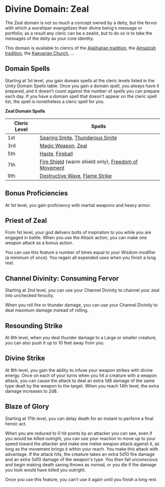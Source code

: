 # Divine Domain: Zeal
The Zeal domain is not so much a concept owned by a deity, but the fervor with which a worshiper evangelizes their divine being's message or portfolio; as a result any cleric can be a zealot, but to do so is to take the messages of the deity as your core identity.

This domain is available to clerics of the [Alalihatian tradition](../../Religions/AlUma.md#alalihatian-cleric), the [Almalzish tradition](../../Religions/AlUma.md#almalzish-cleric), the [Kaevarian Church](../../Religions/KaevarianChurch.md), ...

## Domain Spells
Starting at 1st level, you gain domain spells at the cleric levels listed in the Unity Domain Spells table. Once you gain a domain spell, you always have it prepared, and it doesn't count against the number of spells you can prepare each day. If you have a domain spell that doesn't appear on the cleric spell list, the spell is nonetheless a cleric spell for you.

**Zeal Domain Spells**

Cleric Level |	Spells
------------ | -----
1st	| [Searing Smite](../../Magic/Spells/searing-smite.md), [Thunderous Smite](../../Magic/Spells/thunderous-smite.md)
3rd	| [Magic Weapon](../../Magic/Spells/magic-weapon.md), [Zeal](../../Magic/Spells/zeal.md)
5th	| [Haste](../../Magic/Spells/haste.md), [Fireball](../../Magic/Spells/fireball.md)
7th	| [Fire Shield](../../Magic/Spells/fire-shield.md) (warm shield only), [Freedom of Movement](../../Magic/Spells/freedom-of-movement.md)
9th	| [Destructive Wave](../../Magic/Spells/destructive-wave.md), [Flame Strike](../../Magic/Spells/flame-strike.md)

## Bonus Proficiencies
At 1st level, you gain proficiency with martial weapons and heavy armor.

## Priest of Zeal
From 1st level, your god delivers bolts of inspiration to you while you are engaged in battle. When you use the Attack action, you can make one weapon attack as a bonus action.

You can use this feature a number of times equal to your Wisdom modifier (a minimum of once). You regain all expended uses when you finish a long rest.

## Channel Divinity: Consuming Fervor
Starting at 2nd level, you can use your Channel Divinity to channel your zeal into unchecked ferocity.

When you roll fire or thunder damage, you can use your Channel Divinity to deal maximum damage instead of rolling.

## Resounding Strike
At 6th level, when you deal thunder damage to a Large or smaller creature, you can also push it up to 10 feet away from you.

## Divine Strike
At 8th level, you gain the ability to infuse your weapon strikes with divine energy. Once on each of your turns when you hit a creature with a weapon attack, you can cause the attack to deal an extra 1d8 damage of the same type dealt by the weapon to the target. When you reach 14th level, the extra damage increases to 2d8.

## Blaze of Glory
Starting at 17th level, you can delay death for an instant to perform a final heroic act.

When you are reduced to 0 hit points by an attacker you can see, even if you would be killed outright, you can use your reaction to move up to your speed toward the attacker and make one melee weapon attack against it, as long as the movement brings it within your reach. You make this attack with advantage. If the attack hits, the creature takes an extra 5d10 fire damage and an extra 5d10 damage of the weapon's type. You then fall unconscious and begin making death saving throws as normal, or you die if the damage you took would have killed you outright.

Once you use this feature, you can't use it again until you finish a long rest.
